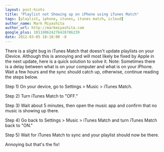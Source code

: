 ```yaml
---
layout: post-hints
title: "Playlist not Showing up on iPhone using iTunes Match"
tags: [playlist, iphone, itunes, itunes match, icloud]
author_name: Mark Miyashita
author_url: http://markmiyashita.com
google_plus: 101180624276428786239
date: 2012-03-05 18:10:00 -8
---
```


There is a slight bug in iTunes Match that doesn't update playlists on your iDevice. Although this is annoying and will most likely be fixed by Apple in the next update, here is a quick solution to solve it. Note: Sometimes there is a delay between what is on your computer and what is on your iPhone. Wait a few hours and the sync should catch up, otherwise, continue reading the steps below.

Step 1) On your device, go to Settings > Music > iTunes Match.

Step 2) Turn iTunes Match to "OFF."

Step 3) Wait about 5 minutes, then open the music app and confirm that no music is showing up there.

Step 4) Go back to Settings > Music > iTunes Match and turn iTunes Match back to "ON."

Step 5) Wait for iTunes Match to sync and your playlist should now be there.

Annoying but that's the fix!
